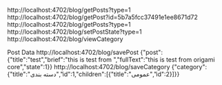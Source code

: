 http://localhost:4702/blog/getPosts?type=1
http://localhost:4702/blog/getPost?id=5b7a5fcc37491e1ee8671d72
http://localhost:4702/blog/getPosts?type=1
http://localhost:4702/blog/setPostState?type=1
http://localhost:4702/blog/viewCategory



Post Data
http://localhost:4702/blog/savePost
{"post":{"title":"test","brief":"this is test from ","fullText":"this is test from origami core","state":1}}
http://localhost:4702/blog/saveCategory
{"category":{"title":"دسته بندی","id":1,"children":[{"title":"عمومی","id":2}]}}
